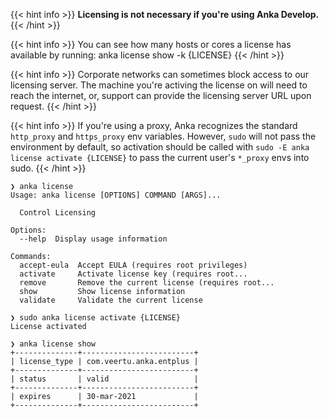 ---
---

{{< hint info >}}
**Licensing is not necessary if you're using Anka Develop.**
{{< /hint >}}

{{< hint info >}}
You can see how many hosts or cores a license has available by running: anka license show -k {LICENSE}
{{< /hint >}}

{{< hint info >}}
Corporate networks can sometimes block access to our licensing server. The machine you're activing the license on will need to reach the internet, or, support can provide the licensing server URL upon request.
{{< /hint >}}

{{< hint info >}}
If you're using a proxy, Anka recognizes the standard `http_proxy` and `https_proxy` env variables. However, `sudo` will not pass the environment by default, so activation should be called with `sudo -E anka license activate {LICENSE}` to pass the current user's `*_proxy` envs into sudo.
{{< /hint >}}

```shell
❯ anka license     
Usage: anka license [OPTIONS] COMMAND [ARGS]...

  Control Licensing

Options:
  --help  Display usage information

Commands:
  accept-eula  Accept EULA (requires root privileges)
  activate     Activate license key (requires root...
  remove       Remove the current license (requires root...
  show         Show license information
  validate     Validate the current license
  
❯ sudo anka license activate {LICENSE}
License activated

❯ anka license show
+--------------+-------------------------+
| license_type | com.veertu.anka.entplus |
+--------------+-------------------------+
| status       | valid                   |
+--------------+-------------------------+
| expires      | 30-mar-2021             |
+--------------+-------------------------+
```